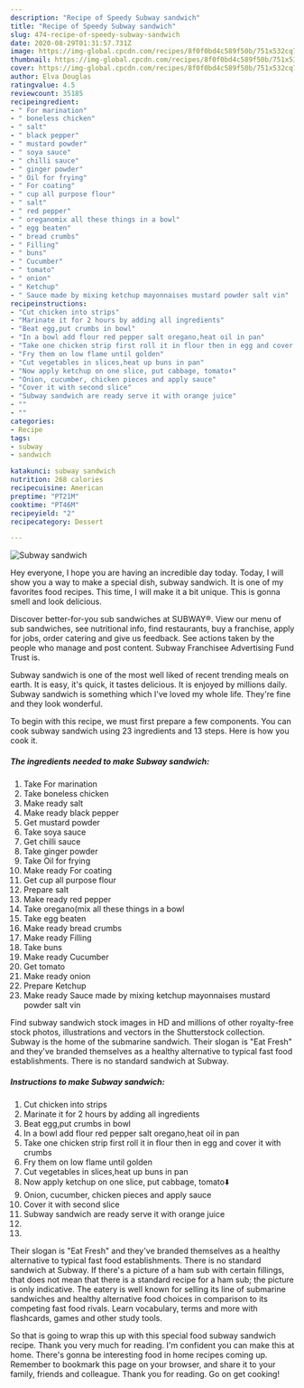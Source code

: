 ```yaml
---
description: "Recipe of Speedy Subway sandwich"
title: "Recipe of Speedy Subway sandwich"
slug: 474-recipe-of-speedy-subway-sandwich
date: 2020-08-29T01:31:57.731Z
image: https://img-global.cpcdn.com/recipes/8f0f0bd4c589f50b/751x532cq70/subway-sandwich-recipe-main-photo.jpg
thumbnail: https://img-global.cpcdn.com/recipes/8f0f0bd4c589f50b/751x532cq70/subway-sandwich-recipe-main-photo.jpg
cover: https://img-global.cpcdn.com/recipes/8f0f0bd4c589f50b/751x532cq70/subway-sandwich-recipe-main-photo.jpg
author: Elva Douglas
ratingvalue: 4.5
reviewcount: 35185
recipeingredient:
- " For marination"
- " boneless chicken"
- " salt"
- " black pepper"
- " mustard powder"
- " soya sauce"
- " chilli sauce"
- " ginger powder"
- " Oil for frying"
- " For coating"
- " cup all purpose flour"
- " salt"
- " red pepper"
- " oreganomix all these things in a bowl"
- " egg beaten"
- " bread crumbs"
- " Filling"
- " buns"
- " Cucumber"
- " tomato"
- " onion"
- " Ketchup"
- " Sauce made by mixing ketchup mayonnaises mustard powder salt vin"
recipeinstructions:
- "Cut chicken into strips"
- "Marinate it for 2 hours by adding all ingredients"
- "Beat egg,put crumbs in bowl"
- "In a bowl add flour red pepper salt oregano,heat oil in pan"
- "Take one chicken strip first roll it in flour then in egg and cover it with crumbs"
- "Fry them on low flame until golden"
- "Cut vegetables in slices,heat up buns in pan"
- "Now apply ketchup on one slice, put cabbage, tomato⬇️"
- "Onion, cucumber, chicken pieces and apply sauce"
- "Cover it with second slice"
- "Subway sandwich are ready serve it with orange juice"
- ""
- ""
categories:
- Recipe
tags:
- subway
- sandwich

katakunci: subway sandwich 
nutrition: 268 calories
recipecuisine: American
preptime: "PT21M"
cooktime: "PT46M"
recipeyield: "2"
recipecategory: Dessert

---
```



![Subway sandwich](https://img-global.cpcdn.com/recipes/8f0f0bd4c589f50b/751x532cq70/subway-sandwich-recipe-main-photo.jpg)

Hey everyone, I hope you are having an incredible day today. Today, I will show you a way to make a special dish, subway sandwich. It is one of my favorites food recipes. This time, I will make it a bit unique. This is gonna smell and look delicious.

Discover better-for-you sub sandwiches at SUBWAY®. View our menu of sub sandwiches, see nutritional info, find restaurants, buy a franchise, apply for jobs, order catering and give us feedback. See actions taken by the people who manage and post content. Subway Franchisee Advertising Fund Trust is.

Subway sandwich is one of the most well liked of recent trending meals on earth. It is easy, it's quick, it tastes delicious. It is enjoyed by millions daily. Subway sandwich is something which I've loved my whole life. They're fine and they look wonderful.


To begin with this recipe, we must first prepare a few components. You can cook subway sandwich using 23 ingredients and 13 steps. Here is how you cook it.

<!--inarticleads1-->

##### The ingredients needed to make Subway sandwich:

1. Take  For marination
1. Take  boneless chicken
1. Make ready  salt
1. Make ready  black pepper
1. Get  mustard powder
1. Take  soya sauce
1. Get  chilli sauce
1. Take  ginger powder
1. Take  Oil for frying
1. Make ready  For coating
1. Get  cup all purpose flour
1. Prepare  salt
1. Make ready  red pepper
1. Take  oregano(mix all these things in a bowl
1. Take  egg beaten
1. Make ready  bread crumbs
1. Make ready  Filling
1. Take  buns
1. Make ready  Cucumber
1. Get  tomato
1. Make ready  onion
1. Prepare  Ketchup
1. Make ready  Sauce made by mixing ketchup mayonnaises mustard powder salt vin


Find subway sandwich stock images in HD and millions of other royalty-free stock photos, illustrations and vectors in the Shutterstock collection. Subway is the home of the submarine sandwich. Their slogan is &#34;Eat Fresh&#34; and they&#39;ve branded themselves as a healthy alternative to typical fast food establishments. There is no standard sandwich at Subway. 

<!--inarticleads2-->

##### Instructions to make Subway sandwich:

1. Cut chicken into strips
1. Marinate it for 2 hours by adding all ingredients
1. Beat egg,put crumbs in bowl
1. In a bowl add flour red pepper salt oregano,heat oil in pan
1. Take one chicken strip first roll it in flour then in egg and cover it with crumbs
1. Fry them on low flame until golden
1. Cut vegetables in slices,heat up buns in pan
1. Now apply ketchup on one slice, put cabbage, tomato⬇️
1. Onion, cucumber, chicken pieces and apply sauce
1. Cover it with second slice
1. Subway sandwich are ready serve it with orange juice
1. 
1. 


Their slogan is &#34;Eat Fresh&#34; and they&#39;ve branded themselves as a healthy alternative to typical fast food establishments. There is no standard sandwich at Subway. If there&#39;s a picture of a ham sub with certain fillings, that does not mean that there is a standard recipe for a ham sub; the picture is only indicative. The eatery is well known for selling its line of submarine sandwiches and healthy alternative food choices in comparison to its competing fast food rivals. Learn vocabulary, terms and more with flashcards, games and other study tools. 

So that is going to wrap this up with this special food subway sandwich recipe. Thank you very much for reading. I'm confident you can make this at home. There's gonna be interesting food in home recipes coming up. Remember to bookmark this page on your browser, and share it to your family, friends and colleague. Thank you for reading. Go on get cooking!
